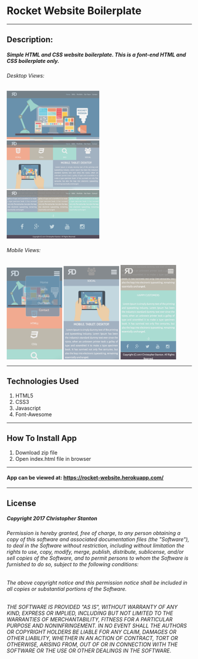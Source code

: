 
# Rocket Website Boilerplate

---

## Description:
##### Simple HTML and CSS website boilerplate.  This is a font-end HTML and CSS boilerplate only.

###### Desktop Views:

<img src="./public/assets/images/screenshots/desktop-one.png" width="50%">

<img src="./public/assets/images/screenshots/desktop-two.png" width="50%">

<img src="./public/assets/images/screenshots/desktop-three.png" width="50%">

###### Mobile Views:

<img src="./public/assets/images/screenshots/mobile-one.png" width="30%">

<img src="./public/assets/images/screenshots/mobile-two.png" width="30%">

<img src="./public/assets/images/screenshots/mobile-three.png" width="30%">

---

## Technologies Used
  1. HTML5
  2. CSS3
  3. Javascript
  4. Font-Awesome

---  

## How To Install App
  1. Download zip file
  2. Open index.html file in browser

---

#### App can be viewed at: https://rocket-website.herokuapp.com/

---

## License
##### Copyright 2017 Christopher Stanton

###### Permission is hereby granted, free of charge, to any person obtaining a copy of this software and associated documentation files (the "Software"), to deal in the Software without restriction, including without limitation the rights to use, copy, modify, merge, publish, distribute, sublicense, and/or sell copies of the Software, and to permit persons to whom the Software is furnished to do so, subject to the following conditions:

###### The above copyright notice and this permission notice shall be included in all copies or substantial portions of the Software.

###### THE SOFTWARE IS PROVIDED "AS IS", WITHOUT WARRANTY OF ANY KIND, EXPRESS OR IMPLIED, INCLUDING BUT NOT LIMITED TO THE WARRANTIES OF MERCHANTABILITY, FITNESS FOR A PARTICULAR PURPOSE AND NONINFRINGEMENT. IN NO EVENT SHALL THE AUTHORS OR COPYRIGHT HOLDERS BE LIABLE FOR ANY CLAIM, DAMAGES OR OTHER LIABILITY, WHETHER IN AN ACTION OF CONTRACT, TORT OR OTHERWISE, ARISING FROM, OUT OF OR IN CONNECTION WITH THE SOFTWARE OR THE USE OR OTHER DEALINGS IN THE SOFTWARE.
